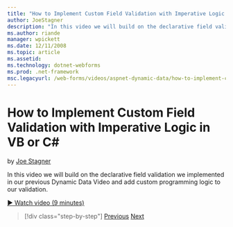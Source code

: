 ```yaml
---
title: "How to Implement Custom Field Validation with Imperative Logic in VB or C# | Microsoft Docs"
author: JoeStagner
description: "In this video we will build on the declarative field validation we implemented in our previous Dynamic Data Video and add custom programming logic to our val..."
ms.author: riande
manager: wpickett
ms.date: 12/11/2008
ms.topic: article
ms.assetid: 
ms.technology: dotnet-webforms
ms.prod: .net-framework
msc.legacyurl: /web-forms/videos/aspnet-dynamic-data/how-to-implement-custom-field-validation-with-imperative-logic-in-vb-or-c
---
```

How to Implement Custom Field Validation with Imperative Logic in VB or C#
====================
by [Joe Stagner](https://github.com/JoeStagner)

In this video we will build on the declarative field validation we implemented in our previous Dynamic Data Video and add custom programming logic to our validation.

[&#9654; Watch video (9 minutes)](https://channel9.msdn.com/Blogs/ASP-NET-Site-Videos/how-to-implement-custom-field-validation-with-imperative-logic-in-vb-or-c)

>[!div class="step-by-step"] [Previous](how-to-use-attribute-validation-in-aspnet-dynamic-data-applications.md) [Next](how-to-remove-columns-from-your-dynamicdata-data-grids.md)